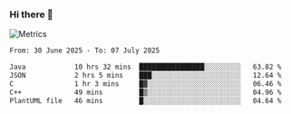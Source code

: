 ### Hi there 👋

![Metrics](https://github.com/radoapx/radoapx/blob/main/github-metrics.svg)

<!--START_SECTION:waka-->

```txt
From: 30 June 2025 - To: 07 July 2025

Java            10 hrs 32 mins  ████████████████░░░░░░░░░   63.82 %
JSON            2 hrs 5 mins    ███░░░░░░░░░░░░░░░░░░░░░░   12.64 %
C               1 hr 3 mins     █▓░░░░░░░░░░░░░░░░░░░░░░░   06.46 %
C++             49 mins         █▒░░░░░░░░░░░░░░░░░░░░░░░   04.96 %
PlantUML file   46 mins         █░░░░░░░░░░░░░░░░░░░░░░░░   04.64 %
```

<!--END_SECTION:waka-->

<!--
**radoapx/radoapx** is a ✨ _special_ ✨ repository because its `README.md` (this file) appears on your GitHub profile.

Here are some ideas to get you started:

- 🔭 I’m currently working on ...
- 🌱 I’m currently learning ...
- 👯 I’m looking to collaborate on ...
- 🤔 I’m looking for help with ...
- 💬 Ask me about ...
- 📫 How to reach me: ...
- 😄 Pronouns: ...
- ⚡ Fun fact: ...
-->
